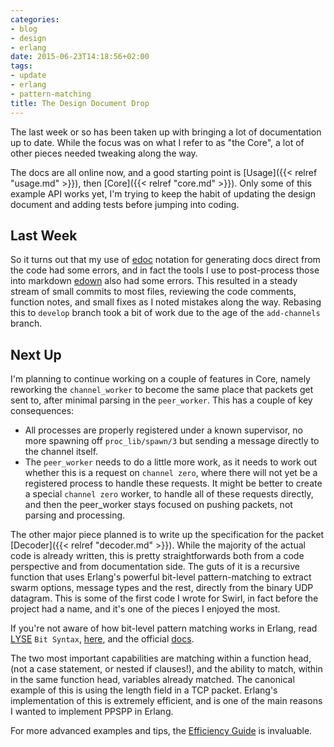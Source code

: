 ```yaml
---
categories:
- blog
- design
- erlang
date: 2015-06-23T14:18:56+02:00
tags:
- update
- erlang
- pattern-matching
title: The Design Document Drop
---
```

The last week or so has been taken up with bringing a lot of documentation
up to date. While the focus was on what I refer to as "the Core", a lot
of other pieces needed tweaking along the way.

The docs are all online now, and a good starting point is
[Usage]({{< relref "usage.md" >}}), then [Core]({{< relref "core.md" >}}).
Only some of this example API works yet, I'm trying to keep the habit of
updating the design document and adding tests before jumping into coding.

## Last Week

So it turns out that my use of [edoc] notation for generating docs direct
from the code had some errors, and in fact the tools I use to post-process
those into markdown [edown] also had some errors. This resulted in a steady
stream of small commits to most files, reviewing the code comments, function
notes, and small fixes as I noted mistakes along the way. Rebasing this to
`develop` branch took a bit of work due to the age of the `add-channels`
branch.

## Next Up

I'm planning to continue working on a couple of features in Core, namely
reworking the `channel_worker` to become the same place that packets get
sent to, after minimal parsing in the `peer_worker`. This has a couple of
key consequences:

- All processes are properly registered under a known supervisor, no more
  spawning off `proc_lib/spawn/3` but sending a message directly to the
  channel itself.
- The `peer_worker` needs to do a little more work, as it needs to work
  out whether this is a request on `channel zero`, where there will not
  yet be a registered process to handle these requests. It might be better
  to create a special `channel zero` worker, to handle all of these requests
  directly, and then the peer_worker stays focused on pushing packets, not
  parsing and processing.

The other major piece planned is to write up the specification for the
packet [Decoder]({{< relref "decoder.md" >}}). While the majority of the
actual code is already written, this is pretty straightforwards both from
a code perspective and from documentation side. The guts of it is a
recursive function that uses Erlang's powerful bit-level pattern-matching
to extract swarm options, message types and the rest, directly from the
binary UDP datagram. This is some of the first code I wrote for Swirl, in
fact before the project had a name, and it's one of the pieces I enjoyed the
most.

If you're not aware of how bit-level pattern matching works in Erlang, read
[LYSE](http://learnyousomeerlang.com/starting-out-for-real) `Bit Syntax`, 
[here](http://css.dzone.com/articles/erlang-binaries-and-bitstrings), and
the official
[docs](http://www.erlang.org/doc/programming_examples/bit_syntax.html#id66107).

The two most important capabilities are matching within a function head,
(not a case statement, or nested if clauses!), and the ability to match,
within in the same function head, variables already matched. The canonical
example of this is using the length field in a TCP packet. Erlang's
implementation of this is extremely efficient, and is one of the main
reasons I wanted to implement PPSPP in Erlang.

For more advanced examples and tips, the [Efficiency Guide] is invaluable.

[Efficiency Guide]: http://www.erlang.org/doc/efficiency_guide/binaryhandling.html
[edoc]: http://www.erlang.org/doc/apps/edoc/chapter.html
[edown]: https://github.com/uwiger/edown
